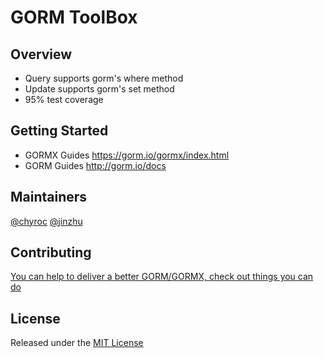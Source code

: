 # GORM ToolBox

## Overview

- Query supports gorm's where method
- Update supports gorm's set method
- 95% test coverage

## Getting Started

- GORMX Guides https://gorm.io/gormx/index.html
- GORM Guides http://gorm.io/docs

## Maintainers

[@chyroc](https://github.com/chyroc)
[@jinzhu](https://github.com/jinzhu)

## Contributing

[You can help to deliver a better GORM/GORMX, check out things you can do](https://gorm.io/contribute.html)

## License

Released under the [MIT License](https://github.com/go-gorm/gormx/blob/master/LICENSE)
